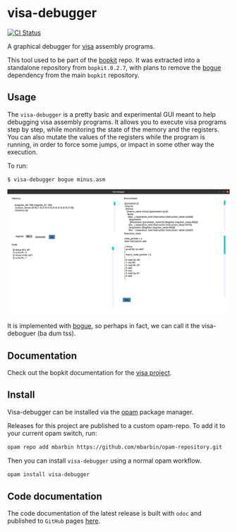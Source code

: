 # visa-debugger

[![CI Status](https://github.com/mbarbin/visa-debugger/workflows/ci/badge.svg)](https://github.com/mbarbin/visa-debugger/actions/workflows/ci.yml)

A graphical debugger for [visa](https://mbarbin.github.io/bopkit/project/visa/) assembly programs.

This tool used to be part of the [bopkit](https://github.com/mbarbin/bopkit) repo. It was extracted into a standalone repository from `bopkit.0.2.7`, with plans to remove the [bogue](https://github.com/sanette/bogue) dependency from the main `bopkit` repository.

## Usage

The `visa-debugger` is a pretty basic and experimental GUI meant to help debugging visa assembly programs. It allows you to execute visa programs step by step, while monitoring the state of the memory and the registers. You can also mutate the values of the registers while the program is running, in order to force some jumps, or impact in some other way the execution.

To run:

```sh
$ visa-debugger bogue minus.asm
```

<p>
  <img
    src="https://github.com/mbarbin/bopkit/blob/assets/image/visa-debugger.png?raw=true"
    width='1200'
    alt="Visa_debugger"
  />
</p>

It is implemented with [bogue](https://github.com/sanette/bogue), so perhaps in fact, we can call it the visa-deboguer (ba dum tss).

## Documentation

Check out the bopkit documentation for the [visa project](https://mbarbin.github.io/bopkit/project/visa/doc/assembler/#debugger).

## Install

Visa-debugger can be installed via the [opam](https://opam.ocaml.org) package manager.

Releases for this project are published to a custom opam-repo. To add it to your current opam switch, run:

```sh
opam repo add mbarbin https://github.com/mbarbin/opam-repository.git
```

Then you can install `visa-debugger` using a normal opam workflow.

```sh
opam install visa-debugger
```

## Code documentation

The code documentation of the latest release is built with `odoc` and published to `GitHub` pages [here](https://mbarbin.github.io/visa-debugger).
